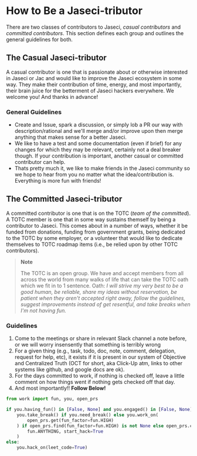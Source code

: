 # How to Be a Jaseci-tributor

There are two classes of contributors to Jaseci, *casual contributors* and *committed contributors*. This section defines each group and outlines the general guidelines for both.

## The Casual Jaseci-tributor

A casual contributor is one that is passionate about or otherwise interested in Jaseci or Jac and would like to improve the Jaseci ecosystem in some way. They make their contribution of time, energy, and most importantly, their brain juice for the betterment of Jaseci hackers everywhere. We welcome you! And thanks in advance!

### General Guidelines

- Create and Issue, spark a discussion, or simply lob a PR our way with description/rational and we'll merge and/or improve upon then merge anything that makes sense for a better Jaseci.
- We like to have a test and some documentation (even if brief) for any changes for which they may be relevant, certainly not a deal breaker though. If your contribution is important, another casual or committed contributor can help.
- Thats pretty much it, we like to make friends in the Jaseci community so we hope to hear from you no matter what the idea/contribution is. Everything is more fun with friends!

## The Committed Jaseci-tributor

A committed contributor is one that is on the TOTC (*team of the committed*). A TOTC member is one that in some way sustains themself by being a contributor to Jaseci. This comes about in a number of ways, whether it be funded from donations, funding from government grants, being dedicated to the TOTC by some employer, or a volunteer that would like to dedicate themselves to TOTC roadmap items (i.e., be relied upon by other TOTC contributors).

> **Note**
>
> The TOTC is an open group. We have and accept members from all across the world from many walks of life that can take the TOTC oath which we fit in to 1 sentence. Oath: *I will strive my very best to be a good human, be reliable, share my ideas without reservation, be patient when they aren't accepted right away, follow the guidelines, suggest improvements instead of get resentful, and take breaks when I'm not having fun.*

### Guidelines

1. Come to the meetings or share in relevant Slack channel a note before, or we will worry insensently that something is terribly wrong
2. For a given thing (e.g., task, todo, doc, note, comment, delegation, request for help, etc), it exists if it is present in our system of Objective and Centralized Truth (OCT for short, aka Click-Up atm, links to other systems like github, and google docs are ok).
3. For the days committed to work, if nothing is checked off, leave a little comment on how things went if nothing gets checked off that day.
4. And most importantly!! **Follow Below!**
```python
from work import fun, you, open_prs

if you.having_fun() in [False, None] and you.engaged() in [False, None]:
    you.take_break() if you.need_break() else you.work_on(
        open_prs.get(fun_factor=fun.HIGH)
    ) if open_prs.find(fun_factor=fun.HIGH) is not None else open_prs.create(
        fun.ANYTHING, start_hack=True
    )
else:
    you.hack_on(leet_code=True)
```
